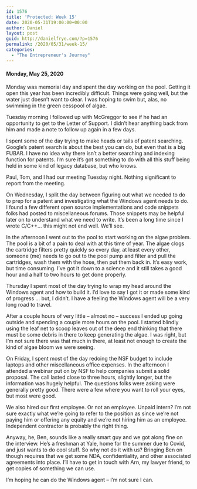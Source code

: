 ```yaml
---
id: 1576
title: 'Protected: Week 15'
date: 2020-05-31T19:00:00+00:00
author: Daniel
layout: post
guid: http://danielfrye.com/?p=1576
permalink: /2020/05/31/week-15/
categories:
  - "The Entrepreneur's Journey"
---
```

#### Monday, May 25, 2020

Monday was memorial day and spent the day working on the pool. Getting it open this year has been incredibly difficult. Things were going well, but the water just doesn&#8217;t want to clear. I was hoping to swim but, alas, no swimming in the green cesspool of algae.

Tuesday morning I followed up with McGreggor to see if he had an opportunity to get to the Letter of Support. I didn&#8217;t hear anything back from him and made a note to follow up again in a few days.

I spent some of the day trying to make heads or tails of patent searching. Google&#8217;s patent search is about the best you can do, but even that is a big FUBAR. I have no idea why there isn&#8217;t a better searching and indexing function for patents. I&#8217;m sure it&#8217;s got something to do with all this stuff being held in some kind of legacy database, but who knows. 

Paul, Tom, and I had our meeting Tuesday night. Nothing significant to report from the meeting.

On Wednesday, I split the day between figuring out what we needed to do to prep for a patent and investigating what the Windows agent needs to do. I found a few different open source implementations and code snippets folks had posted to miscellaneous forums. Those snippets may be helpful later on to understand what we need to write. It&#8217;s been a long time since I wrote C/C++&#8230; this might not end well. We&#8217;ll see.

In the afternoon I went out to the pool to start working on the algae problem. The pool is a bit of a pain to deal with at this time of year. The algae clogs the cartridge filters pretty quickly so every day, at least every other, someone (me) needs to go out to the pool pump and filter and pull the cartridges, wash them with the hose, then put them back in. It&#8217;s easy work, but time consuming. I&#8217;ve got it down to a science and it still takes a good hour and a half to two hours to get done properly.

Thursday I spent most of the day trying to wrap my head around the Windows agent and how to build it. I&#8217;d love to say I got it or made some kind of progress &#8230; but, I didn&#8217;t. I have a feeling the Windows agent will be a very long road to travel. 

After a couple hours of very little &#8211; almost no &#8211; success I ended up going outside and spending a couple more hours on the pool. I started blindly using the leaf net to scoop leaves out of the deep end thinking that there must be some debris in there to keep generating the algae. I was right, but I&#8217;m not sure there was that much in there, at least not enough to create the kind of algae bloom we were seeing.

On Friday, I spent most of the day redoing the NSF budget to include laptops and other miscellaneous office expenses. In the afternoon I attended a webinar put on by NSF to help companies submit a solid proposal. The call lasted close to three hours, slightly longer, but the information was hugely helpful. The questions folks were asking were generally pretty good. There were a few where you want to roll your eyes, but most were good.

We also hired our first employee. Or not an employee. Unpaid intern? I&#8217;m not sure exactly what we&#8217;re going to refer to the position as since we&#8217;re not paying him or offering any equity and we&#8217;re not hiring him as an employee. Independent contractor is probably the right thing.

Anyway, he, Ben, sounds like a really smart guy and we got along fine on the interview. He&#8217;s a freshman at Yale, home for the summer due to Covid, and just wants to do cool stuff. So why not do it with us? Bringing Ben on though requires that we get some NDA, confidentiality, and other associated agreements into place. I&#8217;ll have to get in touch with Arn, my lawyer friend, to get copies of something we can use. 

I&#8217;m hoping he can do the Windows agent &#8211; I&#8217;m not sure I can.